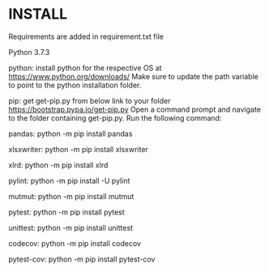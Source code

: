 # INSTALL

Requirements are added in requirement.txt file

Python 3.7.3 

python:
install python for the respective OS at https://www.python.org/downloads/ Make sure to update the path variable to point to the python installation folder.

pip:
get get-pip.py from below link to your folder https://bootstrap.pypa.io/get-pip.py Open a command prompt and navigate to the folder containing get-pip.py. Run the following command:

pandas:
python -m pip install pandas

xlsxwriter:
python -m pip install xlsxwriter

xlrd:
python -m pip install xlrd

pylint:
python -m pip install -U pylint

mutmut:
python -m pip install mutmut

pytest:
python -m pip install pytest

unittest:
python -m pip install unittest

codecov:
python -m pip install codecov

pytest-cov:
python -m pip install pytest-cov